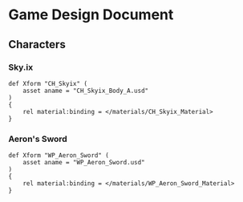 # Game Design Document

## Characters

### Sky.ix

```usd
def Xform "CH_Skyix" (
    asset aname = "CH_Skyix_Body_A.usd"
)
{
    rel material:binding = </materials/CH_Skyix_Material>
}
```

### Aeron's Sword

```usd
def Xform "WP_Aeron_Sword" (
    asset aname = "WP_Aeron_Sword.usd"
)
{
    rel material:binding = </materials/WP_Aeron_Sword_Material>
}
```